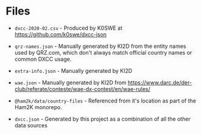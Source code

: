 # Files

- `dxcc-2020-02.csv` - Produced by K0SWE at https://github.com/k0swe/dxcc-json

- `qrz-names.json` - Manually generated by KI2D from the entity names used by QRZ.com, which don't always match official country names or common DXCC usage.

- `extra-info.json` - Manually generated by KI2D

- `wae.json` - Manually generated by KI2D from https://www.darc.de/der-club/referate/conteste/wae-dx-contest/en/wae-rules/

- `@ham2k/data/country-files` - Referenced from it's location as part of the Ham2K monorepo.

- `dxcc.json` - Generated by this project as a combination of all the other data sources

